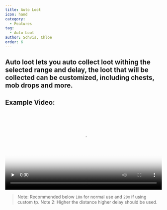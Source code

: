 ```yaml
---
title: Auto Loot
icon: hand
category:
  - Features
tag:
  - Auto Loot
author: Schvis, Chloe
order: 6
---
```


## Auto loot lets you auto collect loot withing the selected range and delay, the loot that will be collected can be customized, including chests, mob drops and more.

## Example Video:

<video controls preload="none" width="100%" poster="https://nextcloud.atruicardona.xyz/s/ekNmga3Ffe9TxDN/preview"><source src="https://nextcloud.atruicardona.xyz/s/ekNmga3Ffe9TxDN/download" type="video/mp4"></video>

> Note: Recommended below `10m` for normal use and `20m` if using custom tp.
> Note 2: Higher the distance higher delay should be used.
